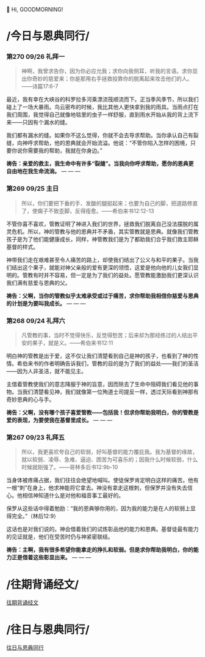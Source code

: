 👋 Hi, GOODMORNING!

# /今日与恩典同行/

### 第270 09/26 礼拜一 

>神啊，我曾求告你，因为你必应允我；求你向我侧耳，听我的言语。求你显出你奇妙的慈爱来；你是那用右手拯救投靠你的脱离起来攻击他们的人。——诗篇17:6-7

最近，我有幸在大峡谷的科罗拉多河乘漂流筏顺流而下。正当季风季节，所以我们碰上了一场大暴雨。鸟云密布的时候，我比其他人更快拿到我的雨具。当雨点打在我们周围，我觉得自己就像地毯里的虫子一样舒服，直到雨水开始从我的背上流下来——只因有个漏水的缝。

我们都有漏水的缝。如果你不这么觉得，你就不会去导求帮助。当你承认自己有裂缝，向神呼求帮助，他的恩典就会开始流溢。他说：“不管你陷入怎样的困境，只要你说你需要我的帮助，我就在你身边。”

**祷告：亲爱的救主，我生命中有许多“裂缝”。当我向你呼求帮助，愿你的恩典更自由地在我生命流淌。**
— — —

### 第269 09/25 主日

>所以，你们要把下垂的手、发酸的腿挺起来；也要为自己的脚，把道路修直了，使瘸子不致歪脚，反得痊愈。——希伯来书12:12-13

不管你喜不喜欢，管教证明了神进入我们的世界，拯救我们脱离自己没法摆脱的属灵危机。所以，神的管教与他的恩典并不矛盾，其实管教就是恩典。就像我们管教孩子是为了他们能健康成长，同样，神管教我们是为了都助我们合乎我们救主耶稣基督的样式。

神带我们走在艰难甚至令人痛苦的路上，却使我们结出了公义与和平的果子。当我们结出这个果子，就能对神父亲般的爱有更深的领悟，这爱是他向他的儿女我们显明的。管教有时并不容易，但一定是为了我们的益处。愿管教能激励我们更深认识我们满有慈爱与恩典的父。

**祷告：父啊，当你的管教似乎太难承受或过于痛苦，求你帮助我相信你慈爱与恩典的计划是为要叫我成长。**
— — —

### 第268 09/24 礼拜六

>凡管教的事，当时不觉得快乐，反觉得愁苦；后来却为那经练过的人结出平安的果子，就是义。——希伯来书12:11

明白神的管教是出于爱，这不仅让我们清楚看到自己是神的孩子，也看到了神的性情。希伯来书的作者明确告诉我们，管教的目的是为了我们的益处——我们的圣洁——因为人非圣洁，就不能见主。

主借着管教使我们的意志降服于神的旨意，因而除去了生命中阻碍我们看见他的事物。当我们清楚看见神，我们就像第一位殉道士司提反一样，透过天际看到神那有奇妙恩典的心与手。

**祷告：父啊，没有哪个孩子喜爱管教——包括我！但求你帮助我明白，你的管教是爱的表现，为要使我在基督里成长。**
— — —

### 第267 09/23 礼拜五

>所以，我更喜欢夸自己的软弱，好叫基督的能力覆庇我。我为基督的缘故，就以软弱、凌辱、急难、逼迫、困苦为可喜乐的；因我什么时候软弱，什么时候就刚强了。——哥林多后书12:9b-10

当身体被疼痛占据，我们往往会绝望地喊叫。使徒保罗肯定明白这样的痛苦。他有一根“刺”在身上，他求神能将它拿去。神没有拿走这根刺，但保罗并没有失去信心。他相信神知道什么是对他和福音事工最好的。

保罗从这些话中得着勉励：“我的恩典够你用的，因为我的能力是在人的软弱上显得完全。”（林后12:9）

这话也是对我们说的。神会借着我们的试炼彰品他的能力和恩典。基督徒最有能力的见证就是，他们在受苦时仍与神紧密联结。

**祷告：主啊，我有很多希望你能拿走的挣扎和软弱。但是求你帮助我明白，你的能力正是借着这些彰显出来。**
— — —

# /往期背诵经文/

[往期背诵经文](https://github.com/GOODNEWSNOW/GOODNEWSNOW/blob/main/past%20scripture.md)

# /往日与恩典同行/

[往日与恩典同行](https://github.com/GOODNEWSNOW/GOODNEWSNOW/blob/main/past%20food.md)
